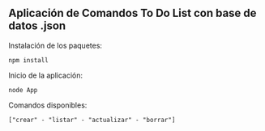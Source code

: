 ## Aplicación de Comandos To Do List con base de datos .json

Instalación de los paquetes:

```
npm install
```

Inicio de la aplicación:

```
node App
```

Comandos disponibles:

```
["crear" - "listar" - "actualizar" - "borrar"]
```
